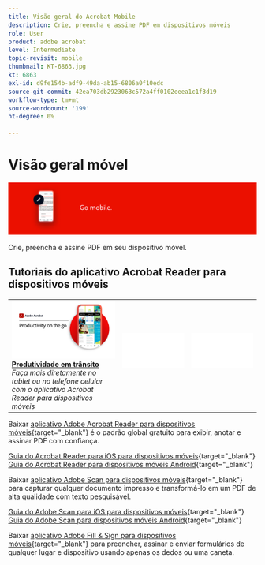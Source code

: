 ```yaml
---
title: Visão geral do Acrobat Mobile
description: Crie, preencha e assine PDF em dispositivos móveis
role: User
product: adobe acrobat
level: Intermediate
topic-revisit: mobile
thumbnail: KT-6863.jpg
kt: 6863
exl-id: d9fe154b-adf9-49da-ab15-6806a0f10edc
source-git-commit: 42ea703db2923063c572a4ff0102eeea1c1f3d19
workflow-type: tm+mt
source-wordcount: '199'
ht-degree: 0%

---
```


# Visão geral móvel

![Acrobat Mobile Image](../assets/Hero-Mobile.png)

Crie, preencha e assine PDF em seu dispositivo móvel.

## Tutoriais do aplicativo Acrobat Reader para dispositivos móveis

<table style="table-layout:fixed">
<tr>
  <td>
    <a href="../getting-started/productivity.md">
      <img alt="Produtividade em trânsito" src="../assets/Productivity_1280.png" />
    </a>
    <div>
     <a href="../getting-started/productivity.md"><strong>Produtividade em trânsito</strong></a>
    </div>
    <em>Faça mais diretamente no tablet ou no telefone celular com o aplicativo Acrobat Reader para dispositivos móveis</em>
    <br>
  </td>
  <td>
   <img alt="Espaçador" src="../assets/Whitespacer.png" />
    <div>
    <br>
  </td>
  <td>
   <img alt="Espaçador" src="../assets/Whitespacer.png" />
    <div>
    <br>
  </td>
</tr>
</table>

Baixar [aplicativo Adobe Acrobat Reader para dispositivos móveis](https://www.adobe.com/acrobat/mobile/acrobat-reader.html){target=&quot;_blank&quot;} é o padrão global gratuito para exibir, anotar e assinar PDF com confiança.

[Guia do Acrobat Reader para iOS para dispositivos móveis](https://www.adobe.com/devnet-docs/acrobat/ios/en/){target=&quot;_blank&quot;}
[Guia do Acrobat Reader para dispositivos móveis Android](https://www.adobe.com/devnet-docs/acrobat/android/en/){target=&quot;_blank&quot;}

Baixar [aplicativo Adobe Scan para dispositivos móveis](https://www.adobe.com/acrobat/mobile/scanner-app.html){target=&quot;_blank&quot;} para capturar qualquer documento impresso e transformá-lo em um PDF de alta qualidade com texto pesquisável.

[Guia do Adobe Scan para iOS para dispositivos móveis](https://www.adobe.com/devnet-docs/adobescan/ios/en/){target=&quot;_blank&quot;}
[Guia do Adobe Scan para dispositivos móveis Android](https://www.adobe.com/devnet-docs/adobescan/android/en/){target=&quot;_blank&quot;}

Baixar [aplicativo Adobe Fill &amp; Sign para dispositivos móveis](https://www.adobe.com/acrobat/mobile/fill-sign-pdfs.html){target=&quot;_blank&quot;} para preencher, assinar e enviar formulários de qualquer lugar e dispositivo usando apenas os dedos ou uma caneta.
